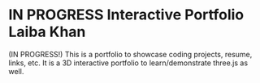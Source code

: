 # IN PROGRESS Interactive Portfolio Laiba Khan
 (IN PROGRESS!) This is a portfolio to showcase coding projects, resume, links, etc. It is a 3D interactive portfolio to learn/demonstrate three.js as well.
